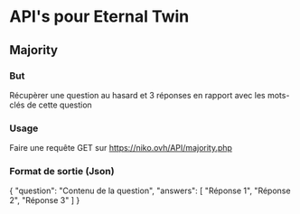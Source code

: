# API's pour Eternal Twin
## Majority
### But
Récupèrer une question au hasard et 3 réponses en rapport avec les mots-clés de cette question

### Usage
Faire une requête GET sur https://niko.ovh/API/majority.php

### Format de sortie (Json)
{
    "question": "Contenu de la question",
    "answers": [
        "Réponse 1",
        "Réponse 2",
        "Réponse 3"
    ]
}
